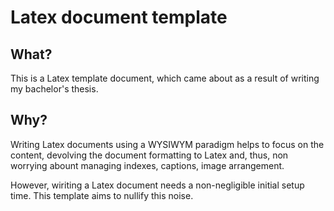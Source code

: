 # Latex document template

## What?
This is a Latex template document, which came about as a result of writing my bachelor's thesis.

## Why?
Writing Latex documents using a WYSIWYM paradigm helps to focus on the content, devolving the document formatting to Latex and, thus, non worrying abount managing indexes, captions, image arrangement.

However, wiriting a Latex document needs a non-negligible initial setup time. This template aims to nullify this noise.
